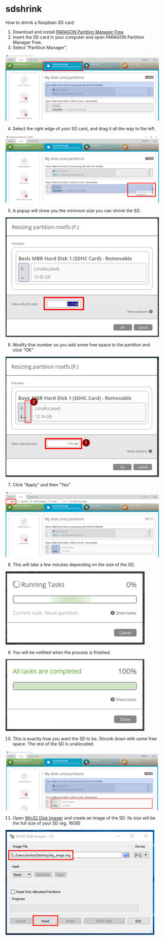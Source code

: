 # sdshrink
How to shrink a Raspbian SD card

01. Download and install [PARAGON Partition Manager Free](https://www.paragon-software.com/free/pm-express/).
02. Insert the SD card in your computer and open PARAGON Partition Manager Free.
03. Select "Partition Manager".

![alt text](https://github.com/aristosv/sdshrink/blob/master/step1.png)

04. Select the right edge of your SD card, and drag it all the way to the left.

![alt text](https://github.com/aristosv/sdshrink/blob/master/step2.png)

05. A popup will show you the minimum size you can shrink the SD.

![alt text](https://github.com/aristosv/sdshrink/blob/master/step3.png)

06. Modify that number so you add some free space to the partition and click "OK"

![alt text](https://github.com/aristosv/sdshrink/blob/master/step4.png)

07. Click "Apply" and then "Yes"

![alt text](https://github.com/aristosv/sdshrink/blob/master/step5.png)

08. This will take a few minutes depending on the size of the SD.

![alt text](https://github.com/aristosv/sdshrink/blob/master/step6.png)

09. You will be notified when the process is finished.

![alt text](https://github.com/aristosv/sdshrink/blob/master/step7.png)

10. This is exactly how you want the SD to be. Shrunk down with some free space. The rest of the SD is unallocated.

![alt text](https://github.com/aristosv/sdshrink/blob/master/step8.png)

11. Open [Win32 Disk Imager](https://sourceforge.net/projects/win32diskimager/files/latest/download) and create an image of the SD. Its size will be the full size of your SD (eg. 16GB)

![alt text](https://github.com/aristosv/sdshrink/blob/master/step9.png)

